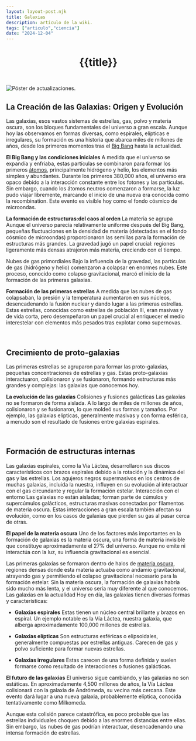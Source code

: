```yaml
---
layout: layout-post.njk
title: Galaxias
description: artículo de la wiki.
tags: ["articulo","ciencia"]
date: "2024-12-04"
---
```


# <p style="text-align: center;">**{{title}}**</p>

</br>
<div class="clearfix">
  <img src="/images/galatzia.jpg" class="col-md-6 float-md-end mb-3 ms-md-3" alt="Póster de actualizaciones.">

## La Creación de las Galaxias: Origen y Evolución
Las galaxias, esos vastos sistemas de estrellas, gas, polvo y materia oscura, son los bloques fundamentales del universo a gran escala. Aunque hoy las observamos en formas diversas, como espirales, elípticas e irregulares, su formación es una historia que abarca miles de millones de años, desde los primeros momentos tras el <a href="/Inicio de todo">Big Bang</a> hasta la actualidad.

**El Big Bang y las condiciones iniciales**
A medida que el universo se expandía y enfriaba, estas partículas se combinaron para formar los primeros <a href="/Atomos">átomos</a>, principalmente hidrógeno y helio, los elementos más simples y abundantes.
Durante los primeros 380,000 años, el universo era opaco debido a la interacción constante entre los fotones y las partículas. Sin embargo, cuando los átomos neutros comenzaron a formarse, la luz pudo viajar libremente, marcando el inicio de una nueva era conocida como la recombination. Este evento es visible hoy como el fondo cósmico de microondas.

**La formación de estructuras:del caos al orden**
La materia se agrupa
Aunque el universo parecía relativamente uniforme después del Big Bang, pequeñas fluctuaciones en la densidad de materia (detectadas en el fondo cósmico de microondas) proporcionaron las semillas para la formación de estructuras más grandes. La gravedad jugó un papel crucial: regiones ligeramente más densas atrajeron más materia, creciendo con el tiempo.

Nubes de gas primordiales
Bajo la influencia de la gravedad, las partículas de gas (hidrógeno y helio) comenzaron a colapsar en enormes nubes. Este proceso, conocido como colapso gravitacional, marcó el inicio de la formación de las primeras galaxias.

**Formación de las primeras estrellas**
A medida que las nubes de gas colapsaban, la presión y la temperatura aumentaron en sus núcleos, desencadenando la fusión nuclear y dando lugar a las primeras estrellas. Estas estrellas, conocidas como estrellas de población III, eran masivas y de vida corta, pero desempeñaron un papel crucial al enriquecer el medio interestelar con elementos más pesados tras explotar como supernovas.

<br>

## Crecimiento de proto-galaxias
Las primeras estrellas se agruparon para formar las proto-galaxias, pequeñas concentraciones de estrellas y gas. Estas proto-galaxias interactuaron, colisionaron y se fusionaron, formando estructuras más grandes y complejas: las galaxias que conocemos hoy.

**La evolución de las galaxias**
Colisiones y fusiones galácticas
Las galaxias no se formaron de forma aislada. A lo largo de miles de millones de años, colisionaron y se fusionaron, lo que moldeó sus formas y tamaños. Por ejemplo, las galaxias elípticas, generalmente masivas y con forma esférica, a menudo son el resultado de fusiones entre galaxias espirales.

<br>

## Formación de estructuras internas

Las galaxias espirales, como la Vía Láctea, desarrollaron sus discos característicos con brazos espirales debido a la rotación y la dinámica del gas y las estrellas.
Los agujeros negros supermasivos en los centros de muchas galaxias, incluida la nuestra, influyen en su evolución al interactuar con el gas circundante y regular la formación estelar.
Interacción con el entorno
Las galaxias no están aisladas; forman parte de cúmulos y supercúmulos galácticos, estructuras masivas conectadas por filamentos de materia oscura. Estas interacciones a gran escala también afectan su evolución, como en los casos de galaxias que pierden su gas al pasar cerca de otras.

**El papel de la materia oscura**
Uno de los factores más importantes en la formación de galaxias es la materia oscura, una forma de materia invisible que constituye aproximadamente el 27% del universo. Aunque no emite ni interactúa con la luz, su influencia gravitacional es esencial.

Las primeras galaxias se formaron dentro de halos de <a href="/Materia-Oscura">materia oscura</a>, regiones densas donde esta materia actuaba como andamio gravitacional, atrayendo gas y permitiendo el colapso gravitacional necesario para la formación estelar.
Sin la materia oscura, la formación de galaxias habría sido mucho más lenta, y el universo sería muy diferente al que conocemos.
Las galaxias en la actualidad
Hoy en día, las galaxias tienen diversas formas y características:

- **Galaxias espirales**
Estas tienen un núcleo central brillante y brazos en espiral. Un ejemplo notable es la Vía Láctea, nuestra galaxia, que alberga aproximadamente 100,000 millones de estrellas.

- **Galaxias elípticas**
Son estructuras esféricas o elipsoidales, generalmente compuestas por estrellas antiguas. Carecen de gas y polvo suficiente para formar nuevas estrellas.

- **Galaxias irregulares**
Estas carecen de una forma definida y suelen formarse como resultado de interacciones o fusiones galácticas.

**El futuro de las galaxias**
El universo sigue cambiando, y las galaxias no son estáticas. En aproximadamente 4,500 millones de años, la Vía Láctea colisionará con la galaxia de Andrómeda, su vecina más cercana. Este evento dará lugar a una nueva galaxia, probablemente elíptica, conocida tentativamente como Milkomeda.

Aunque esta colisión parece catastrófica, es poco probable que las estrellas individuales choquen debido a las enormes distancias entre ellas. Sin embargo, las nubes de gas podrían interactuar, desencadenando una intensa formación de estrellas.
</div>